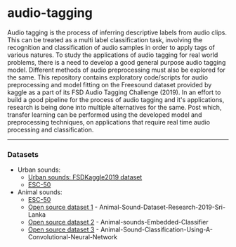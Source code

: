 # audio-tagging

Audio tagging is the process of inferring descriptive labels from audio clips. This can be treated as a multi label classification task, involving the recognition and classification of audio samples in order to apply tags of various natures. To study the applications of audio tagging for real world problems, there is a need to develop a good general purpose audio tagging model. Different methods of audio preprocessing must also be explored for the same. This repository contains exploratory code/scripts for audio preprocessing and model fitting on the Freesound dataset provided by kaggle as a part of its FSD Audio Tagging Challenge (2019). In an effort to build a good pipeline for the process of audio tagging and it's applications, research is being done into multiple alternatives for the same. Post which, transfer learning can be performed using the developed model and preprocessing techniques, on applications that require real time audio processing and classification.


<hr>

### Datasets
- Urban sounds:
  - <a href="https://www.kaggle.com/c/freesound-audio-tagging-2019/data">Urban sounds: FSDKaggle2019 dataset</a>
  - <a href="https://github.com/karolpiczak/ESC-50">ESC-50</a>
- Animal sounds:
  - <a href="https://github.com/karolpiczak/ESC-50">ESC-50</a>
  - <a href="https://github.com/chathuravithakshana/Animal-Sound-Dataset-Research-2019-Sri-Lanka">Open source dataset 1</a> - Animal-Sound-Dataset-Research-2019-Sri-Lanka
  - <a href="https://github.com/adiengineer/Animal-sounds-Embedded-Classifier">Open source dataset 2</a> - Animal-sounds-Embedded-Classifier
  - <a href="https://github.com/YashNita/Animal-Sound-Dataset">Open source dataset 3</a> - Animal-Sound-Classification-Using-A-Convolutional-Neural-Network
